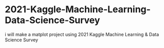 # 2021-Kaggle-Machine-Learning-Data-Science-Survey
i will make a matplot project using 2021 Kaggle Machine Learning &amp; Data Science Survey 
